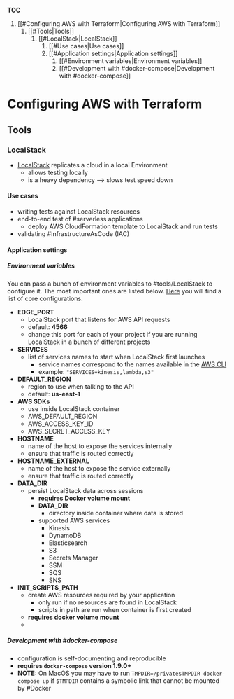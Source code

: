 **TOC**

1. [[#Configuring AWS with Terraform|Configuring AWS with Terraform]]
	1. [[#Tools|Tools]]
		1. [[#LocalStack|LocalStack]]
			1. [[#Use cases|Use cases]]
			1. [[#Application settings|Application settings]]
				1. [[#Environment variables|Environment variables]]
				1. [[#Development with #docker-compose|Development with #docker-compose]]

# Configuring AWS with Terraform
## Tools
### LocalStack
* [LocalStack](https://github.com/localstack/localstack) replicates a cloud in a local Environment
	* allows testing locally
	* is a heavy dependency --> slows test speed down
#### Use cases
* writing tests against LocalStack resources
* end-to-end test of #serverless applications
	* deploy AWS CloudFormation template to LocalStack and run tests
* validating #InfrastructureAsCode (IAC)

#### Application settings
##### Environment variables
You can pass a bunch of environment variables to #tools/LocalStack to configure it. The most important ones are listed below. [Here](https://github.com/localstack/localstack#configuration) you will find a list of core configurations.
* **EDGE_PORT**
	* LocalStack port that listens for AWS API requests
	* default: **4566**
	* change this port for each of your project if you are running LocalStack in a bunch of different projects
* **SERVICES**
	* list of services names to start when LocalStack first launches
		* service names correspond to the names available in the [AWS CLI](https://docs.aws.amazon.com/cli/latest/reference/)
		* example: ```"SERVICES=kinesis,lambda,s3"```
* **DEFAULT_REGION**
	* region to use when talking to the API
	* default: **us-east-1**
* **AWS SDKs**
	* use inside LocalStack container
	* AWS_DEFAULT_REGION
	* AWS_ACCESS_KEY_ID
	* AWS_SECRET_ACCESS_KEY
* **HOSTNAME**
	* name of the host to expose the services internally
	* ensure that traffic is routed correctly
* **HOSTNAME_EXTERNAL**	
	* name of the host to expose the service externally
	* ensure that traffic is routed correctly
* **DATA_DIR**
	* persist LocalStack data across sessions
		* **requires Docker volume mount**
		* **DATA_DIR**
			* directory inside container where data is stored
		* supported AWS services
			* Kinesis
			* DynamoDB
			* Elasticsearch
			* S3
			* Secrets Manager
			* SSM
			* SQS
			* SNS
* **INIT_SCRIPTS_PATH**
	* create AWS resources required by your application
		* only run if no resources are found in LocalStack
		* scripts in path are run when container is first created
	* **requires docker volume mount**
	* 
##### Development with #docker-compose
* configuration is self-documenting and reproducible
* **requires ```docker-compose``` version 1.9.0+**
* **NOTE:** On MacOS you may have to run ```TMPDIR=/private$TMPDIR docker-compose up``` if ```$TMPDIR``` contains a symbolic link that cannot be mounted by #Docker
